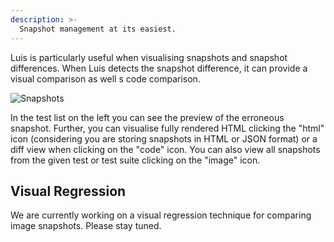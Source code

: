 ```yaml
---
description: >-
  Snapshot management at its easiest.
---
```


Luis is particularly useful when visualising snapshots and snapshot differences. When Luis detects the snapshot difference, it can provide a visual comparison as well s code comparison.

![Snapshots](https://user-images.githubusercontent.com/2682705/53784422-4e57be80-3f69-11e9-9d42-85ff87c5271e.gif)

In the test list on the left you can see the preview of the erroneous snapshot. Further, you can visualise fully rendered HTML clicking the "html" icon (considering you are storing snapshots in HTML or JSON format) or a diff view when clicking on the "code" icon. You can also view all snapshots from the given test or test suite clicking on the "image" icon.

## Visual Regression

We are currently working on a visual regression technique for comparing image snapshots. Please stay tuned.

